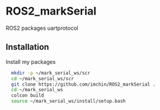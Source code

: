 # ROS2_markSerial
ROS2 packages uartprotocol 

## Installation

Install my packages

```bash
  mkdir -p ~/mark_serial_ws/scr
  cd ~/mark_serial_ws/scr
  git clone https://github.com/imchin/ROS2_markSerial .
  cd ~/mark_serial_ws
  colcon build
  source ~/mark_serial_ws/install/setup.bash
```
    
